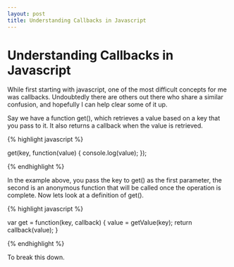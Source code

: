 ```yaml
---
layout: post
title: Understanding Callbacks in Javascript
---
```


<h1>Understanding Callbacks in Javascript</h1>

While first starting with javascript, one of the most difficult concepts for me was callbacks. Undoubtedly there are others out there who share a similar confusion, and hopefully I can help clear some of it up.

Say we have a function get(), which retrieves a value based on a key that you pass to it.  It also returns a callback when the value is retrieved.

{% highlight javascript %}

get(key, function(value) {
	console.log(value);
});

{% endhighlight %}

In the example above, you pass the key to get() as the first parameter, the second is an anonymous function that will be called once the operation is complete.  Now lets look at a definition of get().

{% highlight javascript %}

var get = function(key, callback) {
	value = getValue(key);
	return callback(value);
}

{% endhighlight %}

To break this down.
